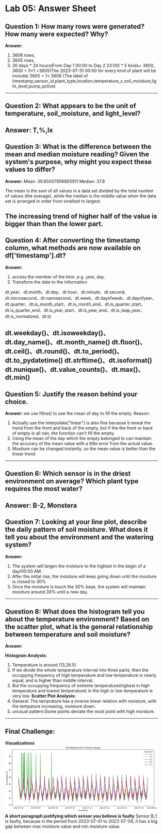 # Lab 05: Answer Sheet

## Question 1: How many rows were generated? How many were expected? Why?

**Answer:** 
1) 3606 rows,
2) 3605 rows, 
3) 30 days * 24 hours(From Day 1 00:00 to Day 2 23:00) * 5 kinds= 3600, 
3600 + 5*1 =3605(The 2023-07-31 00:00 for every kind of plant will be include)
3605 + 1= 3606 (The label of timestamp,sensor_id,plant_type,location,temperature_c,soil_moisture,light_level,pump_active)
---

## Question 2: What appears to be the unit of temperature, soil_moisture, and light_level?

**Answer:**
T,%,lx
---

## Question 3: What is the difference between the mean and median moisture reading? Given the system's purpose, why might you expect these values to differ?

**Answer:** 
Mean: 39.65007956805911
Median: 37.8

The mean is the sum of all values in a data set divided by the total number of values (the average), while the median is the middle value when the data set is arranged in order from smallest to largest.

The increasing trend of higher half of the value is bigger than than the lower part. 
---

## Question 4: After converting the timestamp column, what methods are now available on df['timestamp'].dt?

**Answer:**
1) access the member of the time ,e.g. year, day.
2) Transform the date to the information

dt.year、dt.month、dt.day、dt.hour、dt.minute、dt.second、dt.microsecond、dt.nanosecond、dt.week、dt.dayofweek、dt.dayofyear、dt.quarter、dt.is_month_start、dt.is_month_end、dt.is_quarter_start、dt.is_quarter_end、dt.is_year_start、dt.is_year_end、dt.is_leap_year、dt.is_normalized、dt.tz

dt.weekday()、dt.isoweekday()、dt.day_name()、dt.month_name()
dt.floor()、dt.ceil()、dt.round()、dt.to_period()、dt.to_pydatetime()
dt.strftime()、dt.isoformat()
dt.nunique()、dt.value_counts()、dt.max()、dt.min()
---

## Question 5: Justify the reason behind your choice.

**Answer:**
we use fillna() to use the mean of day to fill the empty.
Reason:
1) Actually use the interpolate("linear") is also fine because it reveal the trend from the front and back of the empty, but if the the front or back of empty is all nan, the function can't fill the empty.
2) Using the mean of the day which the empty belonged to can maintain the accurary of the mean value with a little error from the actual value.
3) Mositure can be changed instantly, so the mean value is better than the linear trend.
---

## Question 6: Which sensor is in the driest environment on average? Which plant type requires the most water?

**Answer:**
B-2,
Monstera
---

## Question 7: Looking at your line plot, describe the daily pattern of soil moisture. What does it tell you about the environment and the watering system?

**Answer:**
1) The system will largen the moisture to the highest in the begin of a day/00:00 AM.
2) After the initial rise, the moisture will keep going down until the moisture is closed to 30%
3) Once the moisture is touch the 30% base, the system will maintain mositure around 30% until a new day.

---

## Question 8: What does the histogram tell you about the temperature environment? Based on the scatter plot, what is the general relationship between temperature and soil moisture?

**Answer:**

**Histogram Analysis:**
1) Temperature  is around (13,26.5)
2) If we divide the whole temperature interval into three parts, then the occupying frequency of high temperature and low temperature is nearly equal, and is higher than middle interval.
3) But the occupying frequency of extreme temperature(highest in high temperature and lowest temperature) in the high or low temperature is very low.
**Scatter Plot Analysis:**
1) General: The temprature has a inverse linear relation with moisture, with the tempature increasing, moisture down.
2) unusual pattern:Some points deviate the most point with high moisture.
---

## Final Challenge: 

**Visualizations**
![alt text](image.png)
**A short paragraph justifying which sensor you believe is faulty**
Sensor B_1 is faulty, because in the period from 2023-07-01 to 2023-07-08, it has a big gap between max moisture value and min moisture value.
